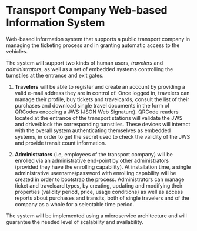 # Transport Company Web-based Information System

Web-based information system that supports a public transport company in managing the ticketing process and in granting automatic access to the vehicles.

The system will support two kinds of human users, *travelers* and *administrators*, as well as a set of embedded systems controlling the turnstiles at the entrance and exit gates.

1. **Travelers** will be able to register and create an account by providing a valid e-mail address they are in control of. Once logged in, travelers can manage their profile, buy tickets and travelcards, consult the list of their purchases and download single travel documents in the form of QRCodes encoding a JWS (JSON Web Signature). QRCode readers located at the entrance of the transport stations will validate the JWS and drive/block the corresponding turnstiles. These devices will interact with the overall system authenticating themselves as embedded systems, in order to get the secret used to check the validity of the JWS and provide transit count information.

2. **Administrators** (i.e, employees of the transport company) will be enrolled via an administrative end-point by other administrators (provided they have the enrolling capability).   At installation time, a single administrative username/password with enrolling capability will be created in order to bootstrap the process.   Administrators can manage ticket and travelcard types, by creating, updating and modifying their properties (validity period, price, usage conditions) as well as access reports about purchases and transits, both of single travelers and of the company as a whole for a selectable time period.

The system will be implemented using a microservice architecture and will guarantee the needed level of scalability and availability.
